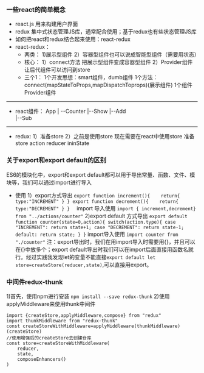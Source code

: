 ### 一些react的简单概念
+ react.js 用来构建用户界面
+ redux 集中式状态管理JS库，通常配合使用；基于redux也有些状态管理JS库
+ 如何把react和redux结合起来使用：react-redux
+ react-redux：
    + 两类：
    1)展示型组件
    2）容器型组件也可以说成智能型组件（需要用状态）
    + 核心：
    1）connect方法 把展示型组件变成容器型组件
    2）Provider组件 让后代组件可以访问到store
    + 三个1：
        1个开发思想：smart组件，dumb组件
        1个方法：connect(mapStateToProps,mapDispatchToprops)(展示组件)
        1个组件 Provider组件
---------------------------------
+ react组件：
  App 
    | --Counter
            |--Show 
            |--Add   
            |--Sub    
-------------------
+ redux:
    1）准备store
    2）之前是使用store 现在需要在react中使用store
准备store
    action reducer ininState
### 关于export和export default的区别
ES6的模块化中，export和export default都可以用于导出常量、函数、文件、模块等，我们可以通过import进行导入
+ 使用
    1）export方式导出
        ```
        export function increment(){   
            return{
                type:"INCREMENT"
            }
        }
        export function decrement(){   
            return{
                type:"DECREMENT"
            }
        }  
        ```
    import 导入使用
    `import { increment,decrement} from "../actions/counter"`
    2)export default 方式导出
        ```
        export default function counter(state=0,action){
            switch(action.type){
                case "INCREMENT":
                    return state+1;
                case "DECREMENT":
                    return state-1;
                default:
                    return state;
            }
        }
        ```
    import导入使用
    `import counter from "./counter"`
注：export导出时，我们在用import导入时需要用{}，并且可以在{}中放多个；export default导出时我们可以在import后面直接用函数名就行。经过实践我发现let的变量不能直接`export default let store=createStore(reducer,state)`,可以直接用export。
### 中间件redux-thunk
1)首先，使用npm进行安装
`npm install --save redux-thunk`
2)使用applyMiddleware来使用thunk中间件
```
import {createStore,applyMiddleware,compose} from "redux"
import thunkMiddleware from "redux-thunk"
const createStoreWithMiddleware=applyMiddleware(thunkMiddleware)(createStore)
//使用增强后的createStore去创建仓库
const store=createStoreWithMiddleware(
    reducer,
    state,
    composeEnhancers()
)
```


